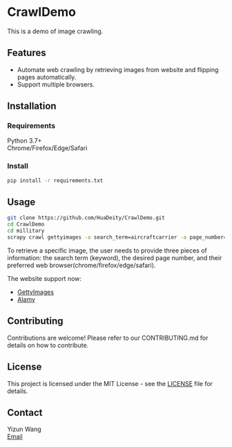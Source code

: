 # CrawlDemo

This is a demo of image crawling.

## Features

- Automate web crawling by retrieving images from website and flipping pages automatically.  
- Support multiple browsers.

## Installation

### Requirements

Python 3.7+  
Chrome/Firefox/Edge/Safari

### Install

```bash
pip install -r requirements.txt
```

## Usage

```bash
git clone https://github.com/HuaDeity/CrawlDemo.git
cd CrawlDemo
cd millitary
scrapy crawl gettyimages -a search_term=aircraftcarrier -a page_number=3 -a browser=chrome
```

To retrieve a specific image, the user needs to provide three pieces of information: the search term (keyword), the desired page number, and their preferred web browser(chrome/firefox/edge/safari).  

The website support now:  

- [GettyImages](https://gettyimages.com/)
- [Alamy](https://alamy.com/)

## Contributing

Contributions are welcome! Please refer to our CONTRIBUTING.md for details on how to contribute.

## License

This project is licensed under the MIT License - see the [LICENSE](https://github.com/HuaDeity/CrawlDemo/blob/main/LICENSE) file for details.

## Contact

Yizun Wang  
[Email](mailto:wangyizun@mail.nwpu.edu.cn)
